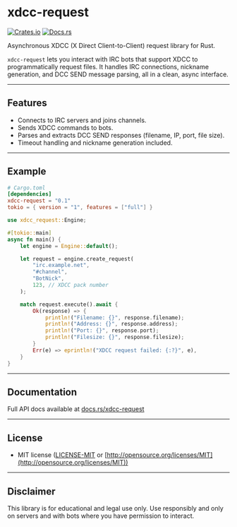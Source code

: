 # xdcc-request

[![Crates.io](https://img.shields.io/crates/v/xdcc-request.svg)](https://crates.io/crates/xdcc-request)
[![Docs.rs](https://docs.rs/xdcc-request/badge.svg)](https://docs.rs/xdcc-request)

Asynchronous XDCC (X Direct Client-to-Client) request library for Rust.

`xdcc-request` lets you interact with IRC bots that support XDCC to programmatically request files. It handles IRC connections, nickname generation, and DCC SEND message parsing, all in a clean, async interface.

---

## Features

- Connects to IRC servers and joins channels.
- Sends XDCC commands to bots.
- Parses and extracts DCC SEND responses (filename, IP, port, file size).
- Timeout handling and nickname generation included.

---

## Example

```toml
# Cargo.toml
[dependencies]
xdcc-request = "0.1"
tokio = { version = "1", features = ["full"] }
````

```rust
use xdcc_request::Engine;

#[tokio::main]
async fn main() {
    let engine = Engine::default();

    let request = engine.create_request(
        "irc.example.net",
        "#channel",
        "BotNick",
        123, // XDCC pack number
    );

    match request.execute().await {
        Ok(response) => {
            println!("Filename: {}", response.filename);
            println!("Address: {}", response.address);
            println!("Port: {}", response.port);
            println!("Filesize: {}", response.filesize);
        }
        Err(e) => eprintln!("XDCC request failed: {:?}", e),
    }
}
```

---

## Documentation

Full API docs available at [docs.rs/xdcc-request](https://docs.rs/xdcc-request)

---

## License

* MIT license
  ([LICENSE-MIT](LICENSE-MIT) or [http://opensource.org/licenses/MIT](http://opensource.org/licenses/MIT))

---

## Disclaimer

This library is for educational and legal use only. Use responsibly and only on servers and with bots where you have permission to interact.

